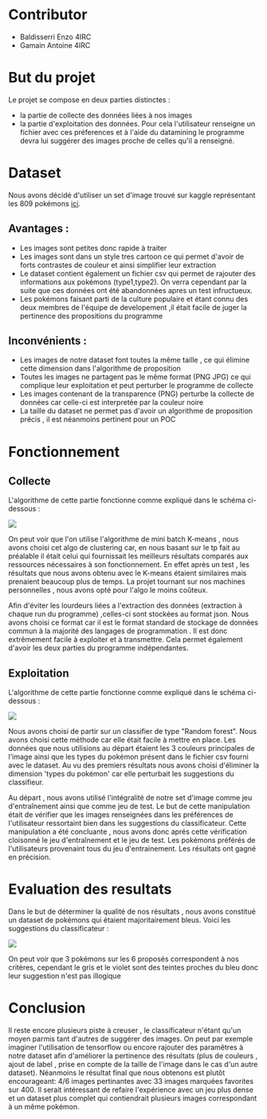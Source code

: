 # Contributor

- Baldisserri Enzo 4IRC
- Gamain Antoine 4IRC

# But du projet

Le projet se compose en deux parties distinctes :

-   la partie de collecte des données liées à nos images
-   la partie d'exploitation des données. Pour cela l'utilisateur renseigne un fichier avec ces préferences et à l'aide du datamining le programme devra lui suggérer des images proche de celles qu'il a renseigné.

# Dataset

Nous avons décidé d'utiliser un set d'image trouvé sur kaggle représentant les 809 pokémons [ici](https://www.kaggle.com/vishalsubbiah/pokemon-images-and-types). 

## Avantages : 

- Les images sont petites donc rapide à traiter
- Les images sont dans un style tres cartoon ce qui permet d'avoir de forts contrastes de couleur et ainsi simplifier leur extraction
- Le dataset contient également un fichier csv qui permet de rajouter des informations aux pokémons (type1,type2). On verra cependant par la suite que ces données ont été abandonnées apres un test infructueux.
- Les pokémons faisant parti de la culture populaire et étant connu des deux membres de l'équipe de developement ,il était facile de juger la pertinence des propositions du programme

## Inconvénients :

- Les images de notre dataset font toutes la même taille , ce qui élimine cette dimension dans l'algorithme de proposition
- Toutes les images ne partagent pas le même format (PNG JPG) ce qui complique leur exploitation et peut perturber le programme de collecte
- Les images contenant de la transparence (PNG) perturbe la collecte de données car celle-ci est interpretée par la couleur noire
- La taille du dataset ne permet pas d'avoir un algorithme de proposition précis , il est néanmoins pertinent pour un POC 

# Fonctionnement

## Collecte

L'algorithme de cette partie fonctionne comme expliqué dans le schéma ci-dessous : 

<img src="https://cdn.discordapp.com/attachments/622447959891640341/696715656338473050/Collect.png">

On peut voir que l'on utilise l'algorithme de mini batch K-means , nous avons choisi cet algo de clustering car, en nous basant sur le tp fait au préalable il était celui qui fournissait les meilleurs résultats comparés aux ressources nécessaires à son fonctionnement. En effet après un test , les résultats que nous avons obtenu avec le K-means étaient similaires mais prenaient beaucoup plus de temps. La projet tournant sur nos machines personnelles , nous avons opté pour l'algo le moins coûteux.

Afin d'éviter les lourdeurs liées a l'extraction des données (extraction à chaque run du programme) ,celles-ci sont stockées au format json. Nous avons choisi ce format car il est le format standard de stockage de données commun à la majorité des langages de programmation . Il est donc extrêmement facile à exploiter et à transmettre. Cela permet également d'avoir les deux parties du programme indépendantes.   

## Exploitation

L'algorithme de cette partie fonctionne comme expliqué dans le schéma ci-dessous : 

<img src="https://cdn.discordapp.com/attachments/622447959891640341/696718695866826837/Exploit_1.png">

Nous avons choisi de partir sur un classifier de type "Random forest". Nous avons choisi cette méthode car elle était facile à mettre en place. Les données que nous utilisions au départ étaient les 3 couleurs principales de l'image ainsi que les types du pokémon présent dans le fichier csv fourni avec le dataset. Au vu des premiers résultats nous avons choisi d'éliminer la dimension 'types du pokémon' car elle perturbait les suggestions du classifieur.

Au départ , nous avons utilisé l'intégralité de notre set d'image comme jeu d'entraînement ainsi que comme jeu de test. Le but de cette manipulation était de vérifier que les images renseignées dans les préférences de l'utilisateur ressortaint bien dans les suggestions du classificateur. Cette manipulation a été concluante , nous avons donc aprés cette vérification cloisonné le jeu d'entraînement et le jeu de test. Les pokémons préférés de l'utilisateurs provenaint tous du jeu d'entrainement. Les résultats ont gagné en précision.

# Evaluation des resultats

Dans le but de déterminer la qualité de nos résultats , nous avons constitué un dataset de pokémons qui étaient majoritairement bleus.
Voici les suggestions du classificateur :

<img src="https://media.discordapp.net/attachments/622447959891640341/696741190103597136/Capture_decran_2020-04-06_17-19-17.png?width=641&height=686">

On peut voir que 3 pokémons sur les 6 proposés correspondent à nos critères, cependant le gris et le violet sont des teintes proches du bleu donc leur suggestion n'est pas illogique

# Conclusion

Il reste encore plusieurs piste à creuser , le classificateur n'étant qu'un moyen parmis tant d'autres de suggérer des images. On peut par exemple imaginer l'utilisation de tensorflow ou encore rajouter des paramêtres à notre dataset afin d'améliorer la pertinence des résultats (plus de couleurs , ajout de label , prise en compte de la taille de l'image dans le cas d'un autre dataset). Néanmoins le résultat final que nous obtenons est plutôt encourageant: 4/6 images pertinantes avec 33 images marquées favorites sur 400. Il serait intéressant de refaire l'expérience avec un jeu plus dense et un dataset plus complet qui contiendrait plusieurs images correspondant à un même pokémon.    